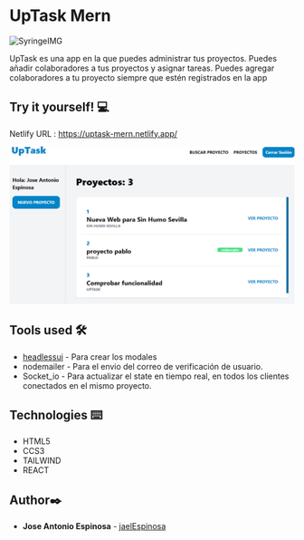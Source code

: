 # UpTask Mern

![SyringeIMG](images/login.png)

 UpTask es una app en la que puedes administrar tus proyectos. Puedes añadir colaboradores a tus proyectos y asignar tareas. Puedes agregar colaboradores a tu proyecto siempre que estén registrados en la app




## Try it yourself! :computer:
Netlify URL :  https://uptask-mern.netlify.app/

![App_Preview](https://github.com/jaelEspinosa/uptasck_frontend/blob/master/public/images/proyectos.png)


## Tools used 🛠️
* [headlessui](https://headlessui.com//) - Para crear los modales
*  nodemailer - Para el envio del correo de verificación de usuario.
*  Socket_io - Para actualizar el state en tiempo real, en todos los clientes conectados en el mismo proyecto.



## Technologies ⌨️
* HTML5
* CCS3
* TAILWIND
* REACT


## Author✒️
* **Jose Antonio Espinosa** - [jaelEspinosa ](https://github.com/jaelEspinosa)

